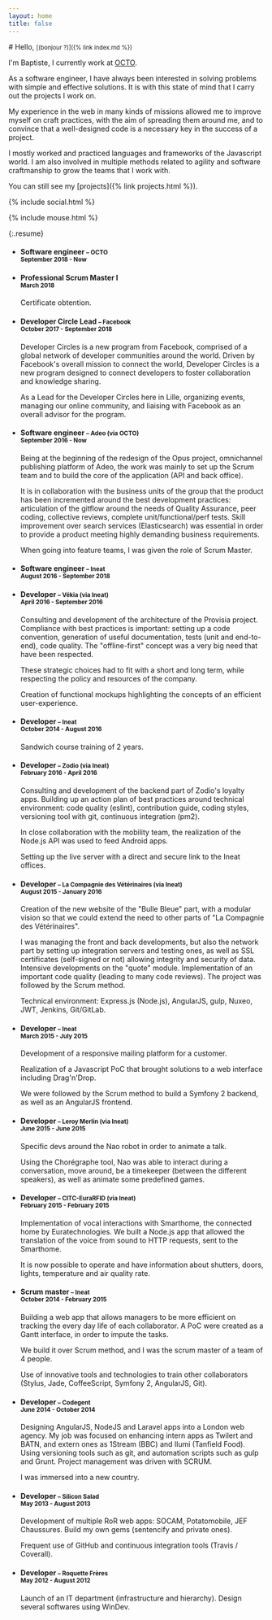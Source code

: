 ```yaml
---
layout: home
title: false
---
```


<div class="hero" markdown="1">
# Hello, <small class="no-print">[(bonjour ?)]({% link index.md %})</small>

I'm Baptiste, I currently work at [OCTO](https://www.octo.com/en).

As a software engineer, I have always been interested in solving problems with simple and effective solutions. It is with this state of mind that I carry out the projects I work on.

My experience in the web in many kinds of missions allowed me to improve myself on craft practices, with the aim of spreading them around me, and to convince that a well-designed code is a necessary key in the success of a project.

I mostly worked and practiced languages and frameworks of the Javascript world. I am also involved in multiple methods related to agility and software craftmanship to grow the teams that I work with.

You can still see my [projects]({% link projects.html %}).

{% include social.html %}
<div class="hero-foot no-print">{% include mouse.html %}</div>
</div>

{:.resume}
* #### Software engineer <small>– OCTO<br>September 2018 - Now</small>

* #### Professional Scrum Master I <small><br>March 2018</small>
  Certificate obtention.

* #### Developer Circle Lead <small>– Facebook<br>October 2017 - September 2018</small>
  Developer Circles is a new program from Facebook, comprised of a global network of developer communities around the world. Driven by Facebook's overall mission to connect the world, Developer Circles is a new program designed to connect developers to foster collaboration and knowledge sharing.

  As a Lead for the Developer Circles here in Lille, organizing events, managing our online community, and liaising with Facebook as an overall advisor for the program.

* #### Software engineer <small>– Adeo (via OCTO)<br>September 2016 - Now</small>
  Being at the beginning of the redesign of the Opus project, omnichannel publishing platform of Adeo, the work was mainly to set up the Scrum team and to build the core of the application (API and back office).

  It is in collaboration with the business units of the group that the product has been incremented around the best development practices: articulation of the gitflow around the needs of Quality Assurance, peer coding, collective reviews, complete unit/functional/perf tests.
  Skill improvement over search services (Elasticsearch) was essential in order to provide a product meeting highly demanding business requirements.

  When going into feature teams, I was given the role of Scrum Master.

* #### Software engineer <small>– Ineat<br>August 2016 - September 2018</small>

* #### Developer <small>– Vékia (via Ineat)<br>April 2016 - September 2016</small>
  Consulting and development of the architecture of the Provisia project. Compliance with best practices is important: setting up a code convention, generation of useful documentation, tests (unit and end-to-end), code quality. The "offline-first" concept was a very big need that have been respected.

  These strategic choices had to fit with a short and long term, while respecting the policy and resources of the company.

  Creation of functional mockups highlighting the concepts of an efficient user-experience.

* #### Developer <small>– Ineat<br>October 2014 - August 2016</small>
  Sandwich course training of 2 years.

* #### Developer <small>– Zodio (via Ineat)<br>February 2016 - April 2016</small>
  Consulting and development of the backend part of Zodio's loyalty apps. Building up an action plan of best practices around technical environment: code quality (eslint), contribution guide, coding styles, versioning tool with git, continuous integration (pm2).

  In close collaboration with the mobility team, the realization of the Node.js API was used to feed Android apps.

  Setting up the live server with a direct and secure link to the Ineat offices.

* #### Developer <small>– La Compagnie des Vétérinaires (via Ineat)<br>August 2015 - January 2016</small>
  Creation of the new website of the "Bulle Bleue" part, with a modular vision so that we could extend the need to other parts of "La Compagnie des Vétérinaires".

  I was managing the front and back developments, but also the network part by setting up integration servers and testing ones, as well as SSL certificates (self-signed or not) allowing integrity and security of data. Intensive developments on the "quote" module. Implementation of an important code quality (leading to many code reviews).
  The project was followed by the Scrum method.

  Technical environment: Express.js (Node.js), AngularJS, gulp, Nuxeo, JWT, Jenkins, Git/GitLab.

* #### Developer <small>– Ineat<br>March 2015 - July 2015</small>
  Development of a responsive mailing platform for a customer.

  Realization of a Javascript PoC that brought solutions to a web interface including Drag'n'Drop.

  We were followed by the Scrum method to build a Symfony 2 backend, as well as an AngularJS frontend.

* #### Developer <small>– Leroy Merlin (via Ineat)<br>June 2015 - June 2015</small>
  Specific devs around the Nao robot in order to animate a talk.

  Using the Chorégraphe tool, Nao was able to interact during a conversation, move around, be a timekeeper (between the different speakers), as well as animate some predefined games.

* #### Developer <small>– CITC-EuraRFID (via Ineat)<br>February 2015 - February 2015</small>
  Implementation of vocal interactions with Smarthome, the connected home by Euratechnologies.
  We built a Node.js app that allowed the translation of the voice from sound to HTTP requests, sent to the Smarthome.

  It is now possible to operate and have information about shutters, doors, lights, temperature and air quality rate.

* #### Scrum master <small>– Ineat<br>October 2014 - February 2015</small>
  Building a web app that allows managers to be more efficient on tracking the every day life of each collaborator.
  A PoC were created as a Gantt interface, in order to impute the tasks.

  We build it over Scrum method, and I was the scrum master of a team of 4 people.

  Use of innovative tools and technologies to train other collaborators (Stylus, Jade, CoffeeScript, Symfony 2, AngularJS, Git).

* #### Developer <small>– Codegent<br>June 2014 - October 2014</small>
  Designing AngularJS, NodeJS and Laravel apps into a London web agency. My job was focused on enhancing intern apps as Twilert and BATN, and extern ones as 1Stream (BBC) and Ilumi (Tanfield Food). Using versioning tools such as git, and automation scripts such as gulp and Grunt. Project management was driven with SCRUM.

  I was immersed into a new country.

* #### Developer <small>– Silicon Salad<br>May 2013 - August 2013</small>
  Development of multiple RoR web apps: SOCAM, Potatomobile, JEF Chaussures. Build my own gems (sentencify and private ones).

  Frequent use of GitHub and continuous integration tools (Travis / Coverall).

* #### Developer <small>– Roquette Frères<br>May 2012 - August 2012</small>
  Launch of an IT department (infrastructure and hierarchy).
  Design several softwares using WinDev.

